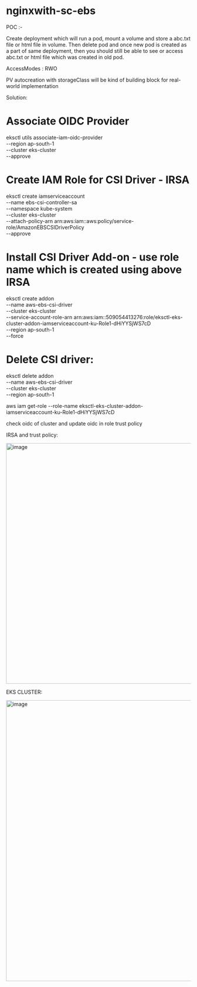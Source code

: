 # nginxwith-sc-ebs

POC :-

Create deployment which will run a pod, mount a volume and store a abc.txt file or html file in volume.
Then delete pod and once new pod is created as a part of same deployment, 
then you should still be able to see or access abc.txt or html file which was created in old pod.

AccessModes : RWO

PV autocreation with storageClass will be kind of building block for real-world implementation

Solution:
# Associate OIDC Provider

eksctl utils associate-iam-oidc-provider \
  --region ap-south-1 \
  --cluster eks-cluster \
  --approve

# Create IAM Role for CSI Driver - IRSA

eksctl create iamserviceaccount \
  --name ebs-csi-controller-sa \
  --namespace kube-system \
  --cluster eks-cluster \
  --attach-policy-arn arn:aws:iam::aws:policy/service-role/AmazonEBSCSIDriverPolicy \
  --approve

# Install CSI Driver Add-on   - use role name which is created using above IRSA

eksctl create addon \
  --name aws-ebs-csi-driver \
  --cluster eks-cluster \
  --service-account-role-arn arn:aws:iam::509054413276:role/eksctl-eks-cluster-addon-iamserviceaccount-ku-Role1-dHiYYSjWS7cD \
  --region ap-south-1 \
  --force

# Delete CSI driver:

  eksctl delete addon \
  --name aws-ebs-csi-driver \
  --cluster eks-cluster \
  --region ap-south-1

aws iam get-role --role-name eksctl-eks-cluster-addon-iamserviceaccount-ku-Role1-dHiYYSjWS7cD 

check oidc of cluster and update oidc in role trust policy

IRSA and trust policy:

<img width="1870" height="656" alt="image" src="https://github.com/user-attachments/assets/75f34192-35ca-4103-b7ed-7655e39055a9" />

EKS CLUSTER:

<img width="1903" height="766" alt="image" src="https://github.com/user-attachments/assets/82533914-aff6-434f-a82f-18925f539fdc" />




  
